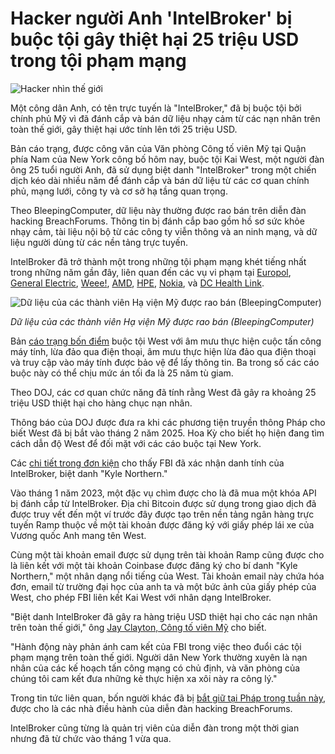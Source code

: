 # Hacker người Anh 'IntelBroker' bị buộc tội gây thiệt hại 25 triệu USD trong tội phạm mạng

![Hacker nhìn thế giới](https://www.bleepstatic.com/content/hl-images/2023/12/14/hacker-globe.jpg)

Một công dân Anh, có tên trực tuyến là "IntelBroker," đã bị buộc tội bởi chính phủ Mỹ vì đã đánh cắp và bán dữ liệu nhạy cảm từ các nạn nhân trên toàn thế giới, gây thiệt hại ước tính lên tới 25 triệu USD.

Bản cáo trạng, được công văn của Văn phòng Công tố viên Mỹ tại Quận phía Nam của New York công bố hôm nay, buộc tội Kai West, một người đàn ông 25 tuổi người Anh, đã sử dụng biệt danh "IntelBroker" trong một chiến dịch kéo dài nhiều năm để đánh cắp và bán dữ liệu từ các cơ quan chính phủ, mạng lưới, công ty và cơ sở hạ tầng quan trọng.

Theo BleepingComputer, dữ liệu này thường được rao bán trên diễn đàn hacking BreachForums. Thông tin bị đánh cắp bao gồm hồ sơ sức khỏe nhạy cảm, tài liệu nội bộ từ các công ty viễn thông và an ninh mạng, và dữ liệu người dùng từ các nền tảng trực tuyến.

IntelBroker đã trở thành một trong những tội phạm mạng khét tiếng nhất trong những năm gần đây, liên quan đến các vụ vi phạm tại [Europol](https://www.bleepingcomputer.com/news/security/europol-confirms-web-portal-breach-says-no-operational-data-stolen/), [General Electric](https://www.bleepingcomputer.com/news/security/general-electric-investigates-claims-of-cyber-attack-data-theft/), [Weee!](https://www.bleepingcomputer.com/news/security/weee-grocery-service-confirms-data-breach-11-million-affected/), [AMD](https://www.bleepingcomputer.com/news/security/amd-investigates-breach-after-data-for-sale-on-hacking-forum/), [HPE](https://www.bleepingcomputer.com/news/security/hewlett-packard-enterprise-investigates-new-breach-claims/), [Nokia](https://www.bleepingcomputer.com/news/security/nokia-investigates-breach-after-hacker-claims-to-steal-source-code/), và [DC Health Link](https://www.bleepingcomputer.com/news/security/fbi-investigates-data-breach-impacting-us-house-members-and-staff/).

![Dữ liệu của các thành viên Hạ viện Mỹ được rao bán (BleepingComputer)](https://www.bleepstatic.com/images/news/u/1109292/2023/U_S_%20House%20members'%20data%20for%20sale.png)

_Dữ liệu của các thành viên Hạ viện Mỹ được rao bán (BleepingComputer)_

Bản [cáo trạng bốn điểm](https://www.justice.gov/usao-sdny/media/1404621/dl?inline) buộc tội West với âm mưu thực hiện cuộc tấn công máy tính, lừa đảo qua điện thoại, âm mưu thực hiện lừa đảo qua điện thoại và truy cập vào máy tính được bảo vệ để lấy thông tin. Ba trong số các cáo buộc này có thể chịu mức án tối đa là 25 năm tù giam.

Theo DOJ, các cơ quan chức năng đã tính rằng West đã gây ra khoảng 25 triệu USD thiệt hại cho hàng chục nạn nhân.

Thông báo của DOJ được đưa ra khi các phương tiện truyền thông Pháp cho biết West đã bị bắt vào tháng 2 năm 2025. Hoa Kỳ cho biết họ hiện đang tìm cách dẫn độ West để đối mặt với các cáo buộc tại New York.

Các [chi tiết trong đơn kiện](https://www.justice.gov/usao-sdny/media/1404616/dl?inline) cho thấy FBI đã xác nhận danh tính của IntelBroker, biệt danh "Kyle Northern."

Vào tháng 1 năm 2023, một đặc vụ chìm được cho là đã mua một khóa API bị đánh cắp từ IntelBroker. Địa chỉ Bitcoin được sử dụng trong giao dịch đã được truy vết đến một ví trước đây được tạo trên nền tảng ngân hàng trực tuyến Ramp thuộc về một tài khoản được đăng ký với giấy phép lái xe của Vương quốc Anh mang tên West.

Cùng một tài khoản email được sử dụng trên tài khoản Ramp cũng được cho là liên kết với một tài khoản Coinbase được đăng ký cho bí danh "Kyle Northern," một nhân dạng nổi tiếng của West. Tài khoản email này chứa hóa đơn, email từ trường đại học của anh ta và một bức ảnh của giấy phép của West, cho phép FBI liên kết Kai West với nhân dạng IntelBroker.

"Biệt danh IntelBroker đã gây ra hàng triệu USD thiệt hại cho các nạn nhân trên toàn thế giới," ông [Jay Clayton, Công tố viên Mỹ](https://www.justice.gov/usao-sdny/pr/serial-hacker-intelbroker-charged-causing-25-million-damages-victims) cho biết.

"Hành động này phản ánh cam kết của FBI trong việc theo đuổi các tội phạm mạng trên toàn thế giới. Người dân New York thường xuyên là nạn nhân của các kế hoạch tấn công mạng có chủ định, và văn phòng của chúng tôi cam kết đưa những kẻ thực hiện xa xôi này ra công lý."

Trong tin tức liên quan, bốn người khác đã bị [bắt giữ tại Pháp trong tuần này](https://www.bleepingcomputer.com/news/security/breachforums-hacking-forum-operators-reportedly-arrested-in-france/), được cho là các nhà điều hành của diễn đàn hacking BreachForums.

IntelBroker cũng từng là quản trị viên của diễn đàn trong một thời gian nhưng đã từ chức vào tháng 1 vừa qua.